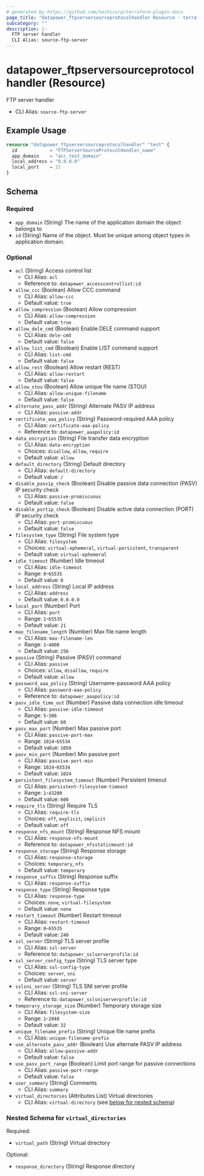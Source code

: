 ```yaml
---
# generated by https://github.com/hashicorp/terraform-plugin-docs
page_title: "datapower_ftpserversourceprotocolhandler Resource - terraform-provider-datapower"
subcategory: ""
description: |-
  FTP server handler
  CLI Alias: source-ftp-server
---
```


# datapower_ftpserversourceprotocolhandler (Resource)

FTP server handler
  - CLI Alias: `source-ftp-server`

## Example Usage

```terraform
resource "datapower_ftpserversourceprotocolhandler" "test" {
  id            = "FTPServerSourceProtocolHandler_name"
  app_domain    = "acc_test_domain"
  local_address = "0.0.0.0"
  local_port    = 21
}
```

<!-- schema generated by tfplugindocs -->
## Schema

### Required

- `app_domain` (String) The name of the application domain the object belongs to
- `id` (String) Name of the object. Must be unique among object types in application domain.

### Optional

- `acl` (String) Access control list
  - CLI Alias: `acl`
  - Reference to: `datapower_accesscontrollist:id`
- `allow_ccc` (Boolean) Allow CCC command
  - CLI Alias: `allow-ccc`
  - Default value: `true`
- `allow_compression` (Boolean) Allow compression
  - CLI Alias: `allow-compression`
  - Default value: `true`
- `allow_dele_cmd` (Boolean) Enable DELE command support
  - CLI Alias: `dele-cmd`
  - Default value: `false`
- `allow_list_cmd` (Boolean) Enable LIST command support
  - CLI Alias: `list-cmd`
  - Default value: `false`
- `allow_rest` (Boolean) Allow restart (REST)
  - CLI Alias: `allow-restart`
  - Default value: `false`
- `allow_stou` (Boolean) Allow unique file name (STOU)
  - CLI Alias: `allow-unique-filename`
  - Default value: `false`
- `alternate_pasv_addr` (String) Alternate PASV IP address
  - CLI Alias: `passive-addr`
- `certificate_aaa_policy` (String) Password-required AAA policy
  - CLI Alias: `certificate-aaa-policy`
  - Reference to: `datapower_aaapolicy:id`
- `data_encryption` (String) File transfer data encryption
  - CLI Alias: `data-encryption`
  - Choices: `disallow`, `allow`, `require`
  - Default value: `allow`
- `default_directory` (String) Default directory
  - CLI Alias: `default-directory`
  - Default value: `/`
- `disable_pasvip_check` (Boolean) Disable passive data connection (PASV) IP security check
  - CLI Alias: `passive-promiscuous`
  - Default value: `false`
- `disable_portip_check` (Boolean) Disable active data connection (PORT) IP security check
  - CLI Alias: `port-promiscuous`
  - Default value: `false`
- `filesystem_type` (String) File system type
  - CLI Alias: `filesystem`
  - Choices: `virtual-ephemeral`, `virtual-persistent`, `transparent`
  - Default value: `virtual-ephemeral`
- `idle_timeout` (Number) Idle timeout
  - CLI Alias: `idle-timeout`
  - Range: `0`-`65535`
  - Default value: `0`
- `local_address` (String) Local IP address
  - CLI Alias: `address`
  - Default value: `0.0.0.0`
- `local_port` (Number) Port
  - CLI Alias: `port`
  - Range: `1`-`65535`
  - Default value: `21`
- `max_filename_length` (Number) Max file name length
  - CLI Alias: `max-filename-len`
  - Range: `1`-`4000`
  - Default value: `256`
- `passive` (String) Passive (PASV) command
  - CLI Alias: `passive`
  - Choices: `allow`, `disallow`, `require`
  - Default value: `allow`
- `password_aaa_policy` (String) Username-password AAA policy
  - CLI Alias: `password-aaa-policy`
  - Reference to: `datapower_aaapolicy:id`
- `pasv_idle_time_out` (Number) Passive data connection idle timeout
  - CLI Alias: `passive-idle-timeout`
  - Range: `5`-`300`
  - Default value: `60`
- `pasv_max_port` (Number) Max passive port
  - CLI Alias: `passive-port-max`
  - Range: `1024`-`65534`
  - Default value: `1050`
- `pasv_min_port` (Number) Min passive port
  - CLI Alias: `passive-port-min`
  - Range: `1024`-`65534`
  - Default value: `1024`
- `persistent_filesystem_timeout` (Number) Persistent timeout
  - CLI Alias: `persistent-filesystem-timeout`
  - Range: `1`-`43200`
  - Default value: `600`
- `require_tls` (String) Require TLS
  - CLI Alias: `require-tls`
  - Choices: `off`, `explicit`, `implicit`
  - Default value: `off`
- `response_nfs_mount` (String) Response NFS mount
  - CLI Alias: `response-nfs-mount`
  - Reference to: `datapower_nfsstaticmount:id`
- `response_storage` (String) Response storage
  - CLI Alias: `response-storage`
  - Choices: `temporary`, `nfs`
  - Default value: `temporary`
- `response_suffix` (String) Response suffix
  - CLI Alias: `response-suffix`
- `response_type` (String) Response type
  - CLI Alias: `response-type`
  - Choices: `none`, `virtual-filesystem`
  - Default value: `none`
- `restart_timeout` (Number) Restart timeout
  - CLI Alias: `restart-timeout`
  - Range: `0`-`65535`
  - Default value: `240`
- `ssl_server` (String) TLS server profile
  - CLI Alias: `ssl-server`
  - Reference to: `datapower_sslserverprofile:id`
- `ssl_server_config_type` (String) TLS server type
  - CLI Alias: `ssl-config-type`
  - Choices: `server`, `sni`
  - Default value: `server`
- `sslsni_server` (String) TLS SNI server profile
  - CLI Alias: `ssl-sni-server`
  - Reference to: `datapower_sslsniserverprofile:id`
- `temporary_storage_size` (Number) Temporary storage size
  - CLI Alias: `filesystem-size`
  - Range: `1`-`2048`
  - Default value: `32`
- `unique_filename_prefix` (String) Unique file name prefix
  - CLI Alias: `unique-filename-prefix`
- `use_alternate_pasv_addr` (Boolean) Use alternate PASV IP address
  - CLI Alias: `allow-passive-addr`
  - Default value: `false`
- `use_pasv_port_range` (Boolean) Limit port range for passive connections
  - CLI Alias: `passive-port-range`
  - Default value: `false`
- `user_summary` (String) Comments
  - CLI Alias: `summary`
- `virtual_directories` (Attributes List) Virtual directories
  - CLI Alias: `virtual-directory` (see [below for nested schema](#nestedatt--virtual_directories))

<a id="nestedatt--virtual_directories"></a>
### Nested Schema for `virtual_directories`

Required:

- `virtual_path` (String) Virtual directory

Optional:

- `response_directory` (String) Response directory
